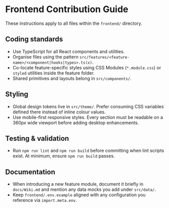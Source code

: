 # Frontend Contribution Guide

These instructions apply to all files within the `frontend/` directory.

## Coding standards
- Use TypeScript for all React components and utilities.
- Organise files using the pattern `src/features/<feature-name>/<component|hooks|types>.ts(x)`.
- Co-locate feature-specific styles using CSS Modules (`*.module.css`) or `styled` utilities inside the feature folder.
- Shared primitives and layouts belong in `src/components/`.

## Styling
- Global design tokens live in `src/theme/`. Prefer consuming CSS variables defined there instead of inline colour values.
- Use mobile-first responsive styles. Every section must be readable on a 360px wide viewport before adding desktop enhancements.

## Testing & validation
- Run `npm run lint` and `npm run build` before committing when lint scripts exist. At minimum, ensure `npm run build` passes.

## Documentation
- When introducing a new feature module, document it briefly in `docs/Wiki.md` and mention any data mocks you add under `src/data/`.
- Keep `frontend/.env.example` aligned with any configuration you reference via `import.meta.env`.
